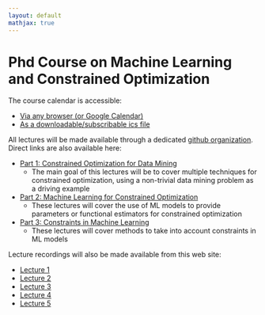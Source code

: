 ```yaml
---
layout: default
mathjax: true
---
```


# Phd Course on Machine Learning and Constrained Optimization

The course calendar is accessible:

* [Via any browser (or Google Calendar)](https://calendar.google.com/calendar/embed?src=4udmdpkb34r9vr7itvo713nneo%40group.calendar.google.com&ctz=Europe%2FRome)
* [As a downloadable/subscribable ics file](https://calendar.google.com/calendar/ical/4udmdpkb34r9vr7itvo713nneo%40group.calendar.google.com/public/basic.ics)

All lectures will be made available through a dedicated [github organization](https://github.com/phd-course-ml-co-2021). Direct links are also available here:

* [Part 1: Constrained Optimization for Data Mining](https://github.com/phd-course-ml-co-2021/phd-ml-co-2021-01)
  - The main goal of this lectures will be to cover multiple techniques for constrained optimization, using a non-trivial data mining problem as a driving example
* [Part 2: Machine Learning for Constrained Optimization](https://github.com/phd-course-ml-co-2021/phd-ml-co-2021-02/)
  - These lectures will cover the use of ML models to provide parameters or functional estimators for constrained optimization
* [Part 3: Constraints in Machine Learning](https://github.com/phd-course-ml-co-2021/phd-ml-co-2021-03/)
  - These lectures will cover methods to take into account constraints in ML models

Lecture recordings will also be made available from this web site:

* [Lecture 1](https://www.lompa.it/teaching/ML-CO-2021/20211130.mp4)
* [Lecture 2](https://www.lompa.it/teaching/ML-CO-2021/20211206.mp4)
* [Lecture 3](https://www.lompa.it/teaching/ML-CO-2021/20211207.mp4)
* [Lecture 4](https://www.lompa.it/teaching/ML-CO-2021/20211214.mp4)
* [Lecture 5](https://www.lompa.it/teaching/ML-CO-2021/20211217.mp4)


